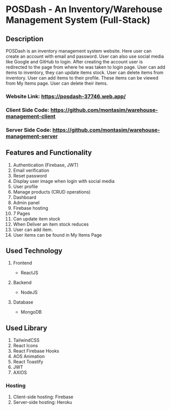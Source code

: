 # POSDash - An Inventory/Warehouse Management System (Full-Stack)

## Description

POSDash is an inventory management system website. Here user can create an account with email and password. User can also use social media like Google and GitHub to login. After creating the account user is redirected to the page from where he was taken to login page. User can add items to inventory, they can update items stock. User can delete items from inventory. User can add items to their profile. These items can be viewed from My Items page. User can delete their items.

### Website Link: https://posdash-37746.web.app/

### Client Side Code: https://github.com/montasim/warehouse-management-client

### Server Side Code: https://github.com/montasim/warehouse-management-server

## Features and Functionality

1. Authentication (Firebase, JWT)
2. Email verification
3. Reset password
4. Display user image when login with social media
5. User profile
6. Manage products (CRUD operations)
7. Dashboard
8. Admin panel
9. Firebase hosting
10. 7 Pages
11. Can update item stock
12. When Deliver an item stock reduces
13. User can add item.
14. User items can be found in My Items Page

## Used Technology

1. Frontend

   - ReactJS

2. Backend

   - NodeJS

3. Database
   - MongoDB

## Used Library

1. TailwindCSS
2. React Icons
3. React Firebase Hooks
4. AOS Animation
5. React Toastify
6. JWT
7. AXIOS

### Hosting

1. Client-side hosting: Firebase
2. Server-side hosting: Heroku
